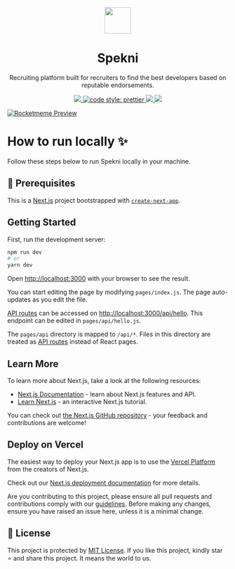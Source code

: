 <div align="center">
<a href="https://spekni.netlify.app"><img src="https://user-images.githubusercontent.com/62628408/177386501-481b5273-7eff-43db-be6a-56cc3a472b4d.png" width="60px"></a>
</div>

<div align="center">
<h1>Spekni</h1>
<p>Recruiting platform built for recruiters to find the best developers based on reputable endorsements.</p> 
</div>

<p align="center">
<a href="https://prettier.io/">
    <img src="https://img.shields.io/badge/prettier-1A2C34?style=flat-square&logo=prettier&logoColor=F7BA3E">
</a>
    
<a href="https://hashnode.com">
<img alt="code style: prettier" src="https://img.shields.io/badge/Hashnode-2962FF?style=flat-square&logo=hashnode&logoColor=white">
</a> 
    
<a href="fontawesome.com/">
<img src="https://img.shields.io/badge/Font_Awesome-339AF0?style=flat-squaree&logo=fontawesome&logoColor=white">
</a>

<a href="https://app.netlify.com/sites/rocketmeme/deploys">
    <img src="https://api.netlify.com/api/v1/badges/6a4fdf68-75a7-458f-87aa-36fbe5f31a7a/deploy-status">
</a>  
</p>

<a href="https://rocketmeme.com">
<img src="https://user-images.githubusercontent.com/62628408/177388275-1317f881-9982-4584-a62f-2325024f4169.png" alt="Rocketmeme Preview">
</a>

<div align="left">
  <h1>How to run locally ✨</h1>
  <p>Follow these steps below to run Spekni locally in your machine.
</div>

## 🧩 Prerequisites
This is a [Next.js](https://nextjs.org/) project bootstrapped with [`create-next-app`](https://github.com/vercel/next.js/tree/canary/packages/create-next-app).

## Getting Started

First, run the development server:

```bash
npm run dev
# or
yarn dev
```

Open [http://localhost:3000](http://localhost:3000) with your browser to see the result.

You can start editing the page by modifying `pages/index.js`. The page auto-updates as you edit the file.

[API routes](https://nextjs.org/docs/api-routes/introduction) can be accessed on [http://localhost:3000/api/hello](http://localhost:3000/api/hello). This endpoint can be edited in `pages/api/hello.js`.

The `pages/api` directory is mapped to `/api/*`. Files in this directory are treated as [API routes](https://nextjs.org/docs/api-routes/introduction) instead of React pages.

## Learn More

To learn more about Next.js, take a look at the following resources:

- [Next.js Documentation](https://nextjs.org/docs) - learn about Next.js features and API.
- [Learn Next.js](https://nextjs.org/learn) - an interactive Next.js tutorial.

You can check out [the Next.js GitHub repository](https://github.com/vercel/next.js/) - your feedback and contributions are welcome!

## Deploy on Vercel

The easiest way to deploy your Next.js app is to use the [Vercel Platform](https://vercel.com/new?utm_medium=default-template&filter=next.js&utm_source=create-next-app&utm_campaign=create-next-app-readme) from the creators of Next.js.

Check out our [Next.js deployment documentation](https://nextjs.org/docs/deployment) for more details.

Are you contributing to this project, please ensure all pull requests and contributions comply with our <a href="https://github.com/Evavic44/rocketmeme/blob/main/CONTRIBUTING.md">guidelines</a>. Before making any changes, ensure you have raised an issue here, unless it is a minimal change.

## 🔐 License
This project is protected by <a href="https://github.com/Evavic44/spekni/blob/main/LICENSE">MIT License</a>.
If you like this project, kindly star ⭐ and share this project. It means the world to us.

